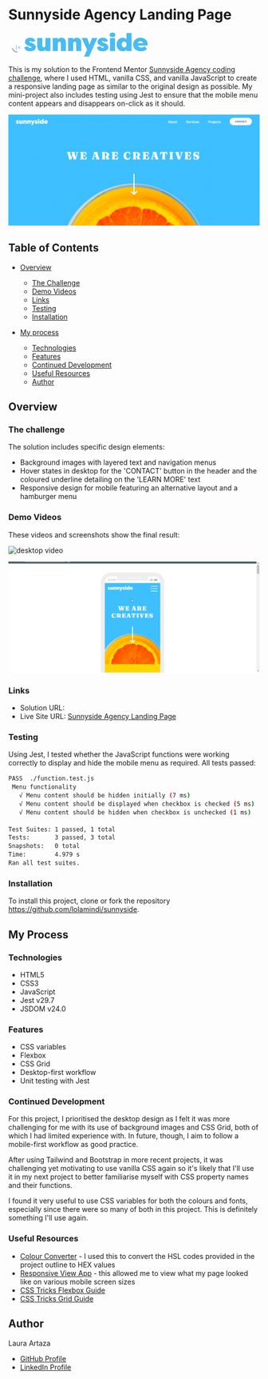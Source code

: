 # Sunnyside Agency Landing Page 

![sunnyside favicon](assets/logos-icons/favicon-32x32.png)![sunnyside logo](assets/readme/logo-readme.svg)


This is my solution to the Frontend Mentor [Sunnyside Agency coding challenge](https://www.frontendmentor.io/challenges/sunnyside-agency-landing-page-7yVs3B6ef), where I used HTML, vanilla CSS, and vanilla JavaScript to create a responsive landing page as similar to the original design as possible. My mini-project also includes testing using Jest to ensure that the mobile menu content appears and disappears on-click as it should.

![Sunnyside Agency desktop header](<assets/readme/header-image.png>)

## Table of Contents

- [Overview](#overview)
  - [The Challenge](#the-challenge)
  - [Demo Videos](#demo-videos)
  - [Links](#links)
  - [Testing](#testing)
  - [Installation](#installation)

- [My process](#my-process)
  - [Technologies](#technologies)
  - [Features](#features)
  - [Continued Development](#continued-development)
  - [Useful Resources](#useful-resources)
  - [Author](#author)

## Overview

### The challenge

The solution includes specific design elements:

- Background images with layered text and navigation menus
- Hover states in desktop for the 'CONTACT' button in the header and the coloured underline detailing on the 'LEARN MORE' text
- Responsive design for mobile featuring an alternative layout and a hamburger menu

### Demo Videos  

These videos and screenshots show the final result:

![desktop video](assets/readme/video-desktop.gif)

![mobile video](assets/readme/video-mobile.gif)

### Links

- Solution URL:  
- Live Site URL: [Sunnyside Agency Landing Page](https://sunnyside-agency-lolamindi.netlify.app/)

### Testing 

Using Jest, I tested whether the JavaScript functions were working correctly to display and hide the mobile menu as required. All tests passed:

 ```bash
 PASS  ./function.test.js
  Menu functionality
    √ Menu content should be hidden initially (7 ms)
    √ Menu content should be displayed when checkbox is checked (5 ms)
    √ Menu content should be hidden when checkbox is unchecked (1 ms)

Test Suites: 1 passed, 1 total
Tests:       3 passed, 3 total
Snapshots:   0 total
Time:        4.979 s
Ran all test suites.
```

### Installation 

To install this project, clone or fork the repository https://github.com/lolamindi/sunnyside. 

## My Process

### Technologies 

- HTML5
- CSS3 
- JavaScript 
- Jest v29.7
- JSDOM v24.0

### Features

- CSS variables 
- Flexbox
- CSS Grid
- Desktop-first workflow
- Unit testing with Jest

### Continued Development

For this project, I prioritised the desktop design as I felt it was more challenging for me with its use of background images and CSS Grid, both of which I had limited experience with. In future, though, I aim to follow a mobile-first workflow as good practice. 

After using Tailwind and Bootstrap in more recent projects, it was challenging yet motivating to use vanilla CSS again so it's likely that I'll use it in my next project to better familiarise myself with CSS property names and their functions. 

I found it very useful to use CSS variables for both the colours and fonts, especially since there were so many of both in this project. This is definitely something I'll use again. 

### Useful Resources

- [Colour Converter](https://htmlcolors.com/hsl-to-hex) - I used this to convert the HSL codes provided in the project outline to HEX values 
- [Responsive View App](http://www.responsinator.com/) - this allowed me to view what my page looked like on various mobile screen sizes 
- [CSS Tricks Flexbox Guide](https://css-tricks.com/snippets/css/a-guide-to-flexbox/)
- [CSS Tricks Grid Guide](https://css-tricks.com/snippets/css/complete-guide-grid/)

## Author 

Laura Artaza 
- [GitHub Profile](https://github.com/lolamindi)
- [LinkedIn Profile](https://www.linkedin.com/in/laura-artaza/)





















